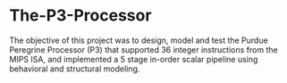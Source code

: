 # The-P3-Processor

The objective of this project was to design, model and test the Purdue Peregrine Processor (P3) that supported 36 integer instructions from the MIPS ISA, and implemented a 5 stage in-order scalar pipeline using behavioral and structural modeling.
